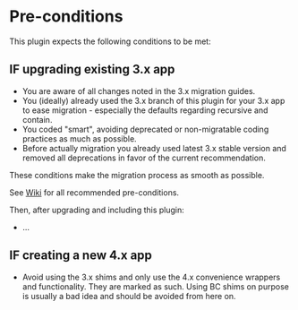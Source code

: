 # Pre-conditions

This plugin expects the following conditions to be met:

## IF upgrading existing 3.x app
- You are aware of all changes noted in the 3.x migration guides.
- You (ideally) already used the 3.x branch of this plugin for your 3.x app to ease migration - especially the defaults regarding recursive and contain.
- You coded "smart", avoiding deprecated or non-migratable coding practices as much as possible.
- Before actually migration you already used latest 3.x stable version and removed all deprecations in favor of the current recommendation.

These conditions make the migration process as smooth as possible.

See [Wiki](https://github.com/dereuromark/cakephp-shim/wiki) for all recommended pre-conditions.


Then, after upgrading and including this plugin:
- ...

## IF creating a new 4.x app
- Avoid using the 3.x shims and only use the 4.x convenience wrappers and functionality. They are marked as such.
Using BC shims on purpose is usually a bad idea and should be avoided from here on.
